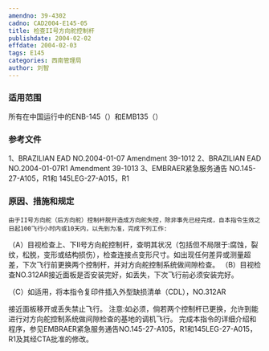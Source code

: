 ```yaml
---
amendno: 39-4302
cadno: CAD2004-E145-05
title: 检查II号方向舵控制杆
publishdate: 2004-02-02
effdate: 2004-02-03
tags: E145
categories: 西南管理局
author: 刘智
---
```


### 适用范围 
所有在中国运行中的ENB-145（）和EMB135（）

<!--more-->
### 参考文件
1、BRAZILIAN EAD NO.2004-01-07 Amendment 39-1012 
2、BRAZILIAN EAD NO.2004-01-07R1 Amendment 39-1013 
3、EMBRAER紧急服务通告 NO.145-27-A105，R1和 145LEG-27-A015，R1 

### 原因、措施和规定 
    由于II号方向舵（后方向舵）控制杆脱开造成方向舵失控，除非事先已经完成，自本指令生效之日起100飞行小时内或10天内，以先到为准，完成下列工作:  
   （A）目视检查上、下II号方向舵控制杆，查明其状况（包括但不局限于:腐蚀，裂纹，松脱，变形或结构损伤），检查连接点变形尺寸。如出现任何差异或测量超差，下次飞行前更换两个控制杆，并对方向舵控制系统做间隙检查。 
   （B）目视检查NO.312AR接近面板是否安装完好，如丢失，下次飞行前必须安装完好。

（C）如适用，将本指令复印件插入外型缺损清单（CDL），NO.312AR 
  
接近面板移开或丢失禁止飞行。     注意:如必须，倘若两个控制杆已更换，允许到能进行对方向舵控制系统做间隙检查的基地的调机飞行。    完成本指令的详细介绍和程序，参见EMBRAER紧急服务通告NO.145-27-A105，R1和145LEG-27-A015，R1及其经CTA批准的修改。
